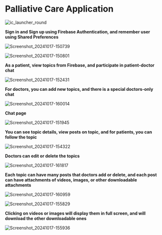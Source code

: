 # Palliative Care Application
![ic_launcher_round](https://github.com/user-attachments/assets/36de6dc7-4beb-4761-9b23-5d0a592dc038)

**Sign in and Sign up using Firebase Authentication, and remember user using Shared Preferences**

![Screenshot_20241017-150739](https://github.com/user-attachments/assets/3aebbef7-53cd-45cd-8e49-d2bca395d1c3)

![Screenshot_20241017-150801](https://github.com/user-attachments/assets/1f02b52b-cce9-4863-b9e2-0e2755321e73)

**As a patient, view topics from Firebase, and participate in patient-doctor chat**

![Screenshot_20241017-152431](https://github.com/user-attachments/assets/a12749a0-593e-4831-aa63-3a58721f9458)

**For doctors, you can add new topics, and there is a special doctors-only chat**

![Screenshot_20241017-160014](https://github.com/user-attachments/assets/57e341c0-2f5f-4b72-bc2d-0a69d311b13b)

**Chat page**

![Screenshot_20241017-151945](https://github.com/user-attachments/assets/da664ee2-165e-479c-a492-95df25fa9c83)

**You can see topic details, view posts on topic, and for patients, you can follow the topic**

![Screenshot_20241017-154322](https://github.com/user-attachments/assets/bdac99c8-8833-4dec-8eab-0298d65e3457)

**Doctors can edit or delete the topics**

![Screenshot_20241017-161817](https://github.com/user-attachments/assets/ca8eff34-ac6b-4541-9812-1e28af58f14b)

**Each topic can have many posts that doctors add or delete, and each post can have attachments of videos, images, or other downloadable attachments**

![Screenshot_20241017-160959](https://github.com/user-attachments/assets/f32a0f81-225e-4a4e-8e7f-84daba6a66e1)

![Screenshot_20241017-155829](https://github.com/user-attachments/assets/b4bd8fc8-e016-41f5-a3ef-d94dc3a191db)

**Clicking on videos or images will display them in full screen, and will download the other downloadable ones**

![Screenshot_20241017-155936](https://github.com/user-attachments/assets/bbdde5d2-24bd-410a-9e8d-55e804aa394c)
